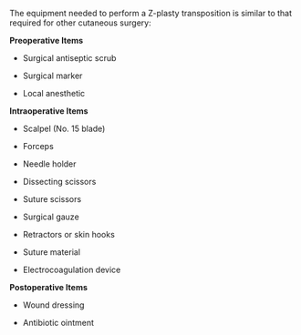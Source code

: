 The equipment needed to perform a Z-plasty transposition is similar to that required for other cutaneous surgery:

**Preoperative Items**

- Surgical antiseptic scrub

- Surgical marker

- Local anesthetic

**Intraoperative Items**

- Scalpel (No. 15 blade)

- Forceps

- Needle holder

- Dissecting scissors

- Suture scissors

- Surgical gauze

- Retractors or skin hooks

- Suture material

- Electrocoagulation device

**Postoperative Items**

- Wound dressing

- Antibiotic ointment